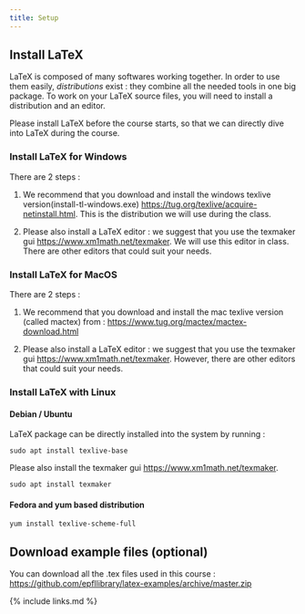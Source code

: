```yaml
---
title: Setup
---
```


## Install LaTeX

LaTeX is composed of many softwares working together. In order to use them easily, *distributions* exist : they combine all the needed tools in one big package. To work on your LaTeX source files, you will need to install a distribution and an editor. 

Please install LaTeX before the course starts, so that we can directly dive into LaTeX during the course.

### Install LaTeX for Windows

There are 2 steps :

1. We recommend that you download and install the windows texlive version(install-tl-windows.exe) <https://tug.org/texlive/acquire-netinstall.html>. This is the distribution we will use during the class.

2. Please also install a LaTeX editor : we suggest that you use the texmaker gui <https://www.xm1math.net/texmaker>. We will use this editor in class. There are other editors that could suit your needs. 

### Install LaTeX for MacOS

There are 2 steps :

1. We recommend that you download and install the mac texlive version (called mactex) from : <https://www.tug.org/mactex/mactex-download.html>

2. Please also install a LaTeX editor : we suggest that you use the texmaker gui <https://www.xm1math.net/texmaker>. However, there are other editors that could suit your needs. 

### Install LaTeX with Linux

#### Debian / Ubuntu

LaTeX package can be directly installed into the system by running :

```sudo apt install texlive-base```

Please also install the texmaker gui <https://www.xm1math.net/texmaker>. 

```sudo apt install texmaker```

#### Fedora and yum based distribution

```yum install texlive-scheme-full```


## Download example files (optional)

You can download all the .tex files used in this course : <https://github.com/epfllibrary/latex-examples/archive/master.zip>



{% include links.md %}
